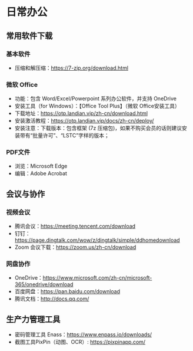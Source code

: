 # 日常办公

## 常用软件下载

### 基本软件

- 压缩和解压缩：https://7-zip.org/download.html

### 微软 Office

- 功能：包含 Word/Excel/Powerpoint 系列办公软件，并支持 OneDrive
- 安装工具（for Windows）：【Office Tool Plus】（微软 Office安装工具）
- 下载地址：https://otp.landian.vip/zh-cn/download.html
- 安装激活教程：https://otp.landian.vip/docs/zh-cn/deploy/
- 安装注意：下载版本：包含框架 (7z 压缩包)，如果不购买会员的话则建议安装带有“批量许可”、“LSTC”字样的版本；

### PDF文件

- 浏览：Microsoft Edge
- 编辑：Adobe Acrobat

## 会议与协作

### 视频会议

- 腾讯会议：https://meeting.tencent.com/download
- 钉钉：https://page.dingtalk.com/wow/z/dingtalk/simple/ddhomedownload
- Zoom 会议下载：https://zoom.us/zh-cn/download

### 网盘协作

- OneDrive：https://www.microsoft.com/zh-cn/microsoft-365/onedrive/download
- 百度网盘：https://pan.baidu.com/download
- 腾讯文档：http://docs.qq.com/

## 生产力管理工具

- 密码管理工具 Enass：https://www.enpass.io/downloads/
- 截图工具PixPin（动图、OCR）: https://pixpinapp.com/
